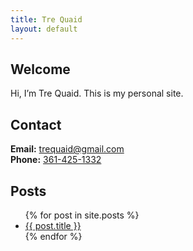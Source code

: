 ```yaml
---
title: Tre Quaid
layout: default
---
```


## Welcome

Hi, I’m Tre Quaid. This is my personal site.

## Contact

**Email:** [trequaid@gmail.com](mailto:trequaid@gmail.com)  
**Phone:** [361-425-1332](tel:3614251332)

<h2>Posts</h2>
<ul>
  {% for post in site.posts %}
    <li><a href="{{ post.url }}">{{ post.title }}</a></li>
  {% endfor %}
</ul>
